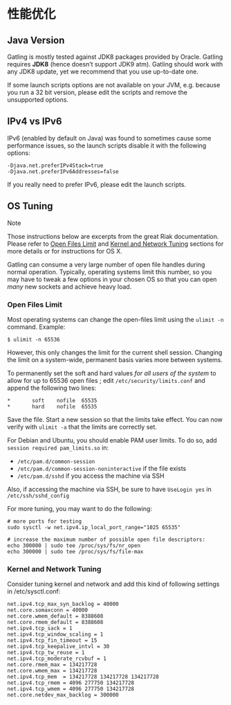 # 性能优化

## Java Version

Gatling is mostly tested against JDK8 packages provided by Oracle. Gatling requires **JDK8** (hence doesn’t support JDK9 atm). Gatling should work with any JDK8 update, yet we recommend that you use up-to-date one.

If some launch scripts options are not available on your JVM, e.g. because you run a 32 bit version, please edit the scripts and remove the unsupported options.

## IPv4 vs IPv6

IPv6 (enabled by default on Java) was found to sometimes cause some performance issues, so the launch scripts disable it with the following options:

```
-Djava.net.preferIPv4Stack=true
-Djava.net.preferIPv6Addresses=false
```

If you really need to prefer IPv6, please edit the launch scripts.

## OS Tuning

Note

Those instructions below are excerpts from the great Riak documentation. Please refer to [Open Files Limit](https://github.com/basho/basho_docs/blob/master/content/riak/kv/2.2.3/using/performance/open-files-limit.md/) and [Kernel and Network Tuning](https://github.com/basho/basho_docs/blob/master/content/riak/kv/2.2.3/using/performance.md#kernel-and-network-tuning) sections for more details or for instructions for OS X.

Gatling can consume a very large number of open file handles during normal operation. Typically, operating systems limit this number, so you may have to tweak a few options in your chosen OS so that you can open *many* new sockets and achieve heavy load.

### Open Files Limit

Most operating systems can change the open-files limit using the `ulimit -n` command. Example:

```
$ ulimit -n 65536
```

However, this only changes the limit for the current shell session. Changing the limit on a system-wide, permanent basis varies more between systems.

To permanently set the soft and hard values *for all users of the system* to allow for up to 65536 open files ; edit `/etc/security/limits.conf` and append the following two lines:

```
*       soft    nofile  65535
*       hard    nofile  65535
```

Save the file. Start a new session so that the limits take effect. You can now verify with `ulimit -a` that the limits are correctly set.

For Debian and Ubuntu, you should enable PAM user limits. To do so, add `session required pam_limits.so` in:

- `/etc/pam.d/common-session`
- `/etc/pam.d/common-session-noninteractive` if the file exists
- `/etc/pam.d/sshd` if you access the machine via SSH

Also, if accessing the machine via SSH, be sure to have `UseLogin yes` in `/etc/ssh/sshd_config`

For more tuning, you may want to do the following:

```
# more ports for testing
sudo sysctl -w net.ipv4.ip_local_port_range="1025 65535"

# increase the maximum number of possible open file descriptors:
echo 300000 | sudo tee /proc/sys/fs/nr_open
echo 300000 | sudo tee /proc/sys/fs/file-max
```

### Kernel and Network Tuning

Consider tuning kernel and network and add this kind of following settings in /etc/sysctl.conf:



```
net.ipv4.tcp_max_syn_backlog = 40000
net.core.somaxconn = 40000
net.core.wmem_default = 8388608
net.core.rmem_default = 8388608
net.ipv4.tcp_sack = 1
net.ipv4.tcp_window_scaling = 1
net.ipv4.tcp_fin_timeout = 15
net.ipv4.tcp_keepalive_intvl = 30
net.ipv4.tcp_tw_reuse = 1
net.ipv4.tcp_moderate_rcvbuf = 1
net.core.rmem_max = 134217728
net.core.wmem_max = 134217728
net.ipv4.tcp_mem  = 134217728 134217728 134217728
net.ipv4.tcp_rmem = 4096 277750 134217728
net.ipv4.tcp_wmem = 4096 277750 134217728
net.core.netdev_max_backlog = 300000
```